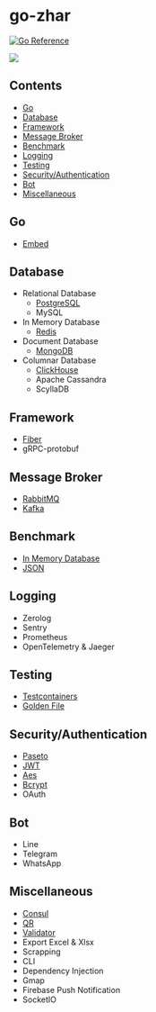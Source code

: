 # go-zhar

[![Go Reference](https://pkg.go.dev/badge/github.com/ciazhar/go-zhar.svg)](https://pkg.go.dev/github.com/ciazhar/go-zhar)

![](https://og-ciazhar.vercel.app//api?title=go-zhar&description=How+I+Craft+Golang+Code+Is+Documented+Here&information=%40ciazhar)

## Contents

- [Go](#go)
- [Database](#database)
- [Framework](#framework)
- [Message Broker](#message-broker)
- [Benchmark](#benchmark)
- [Logging](#logging)
- [Testing](#testing)
- [Security/Authentication](#securityauthentication)
- [Bot](#bot)
- [Miscellaneous](#miscellaneous)

## Go

- [Embed](https://github.com/ciazhar/go-zhar/tree/master/examples/go/embed)

## Database

- Relational Database
    - [PostgreSQL](https://github.com/ciazhar/go-zhar/tree/master/examples/postgres)
    - MySQL
- In Memory Database
    - [Redis](https://github.com/ciazhar/go-zhar/tree/master/examples/redis)
- Document Database
    - [MongoDB](https://github.com/ciazhar/go-zhar/tree/master/examples/mongodb)
- Columnar Database
    - [ClickHouse](https://github.com/ciazhar/go-zhar/tree/master/examples/clickhouse)
    - Apache Cassandra
    - ScyllaDB

## Framework

- [Fiber](https://github.com/ciazhar/go-zhar/tree/master/examples/fiber)
- gRPC-protobuf

## Message Broker

- [RabbitMQ](https://github.com/ciazhar/go-zhar/tree/master/examples/rabbitmq)
- [Kafka](https://github.com/ciazhar/go-zhar/tree/master/examples/kafka)

## Benchmark

- [In Memory Database](https://github.com/ciazhar/go-zhar/tree/master/benchmark/in-memory-database)
- [JSON](https://github.com/ciazhar/go-zhar/tree/master/benchmark/json)

## Logging

- Zerolog
- Sentry
- Prometheus
- OpenTelemetry & Jaeger

## Testing

- [Testcontainers](https://github.com/ciazhar/go-zhar/tree/master/examples/testcontainer)
- [Golden File](https://github.com/ciazhar/go-zhar/tree/master/examples/golden_file)

## Security/Authentication

- [Paseto](https://github.com/ciazhar/go-zhar/tree/master/examples/paseto)
- [JWT](https://github.com/ciazhar/go-zhar/tree/master/examples/jwt)
- [Aes](https://github.com/ciazhar/go-zhar/tree/master/examples/aes)
- [Bcrypt](https://github.com/ciazhar/go-zhar/tree/master/examples/bcrypt)
- OAuth

## Bot

- Line
- Telegram
- WhatsApp

## Miscellaneous

- [Consul](https://github.com/ciazhar/go-zhar/tree/master/examples/consul)
- [QR](https://github.com/ciazhar/go-zhar/tree/master/examples/qr)
- [Validator](https://github.com/ciazhar/go-zhar/tree/master/examples/govalidator)
- Export Excel & Xlsx
- Scrapping
- CLI
- Dependency Injection
- Gmap
- Firebase Push Notification
- SocketIO